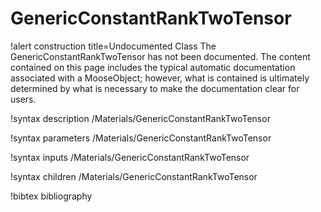 <!-- MOOSE Documentation Stub: Remove this when content is added. -->

# GenericConstantRankTwoTensor

!alert construction title=Undocumented Class
The GenericConstantRankTwoTensor has not been documented. The content contained on this page includes the
typical automatic documentation associated with a MooseObject; however, what is contained is
ultimately determined by what is necessary to make the documentation clear for users.

!syntax description /Materials/GenericConstantRankTwoTensor

!syntax parameters /Materials/GenericConstantRankTwoTensor

!syntax inputs /Materials/GenericConstantRankTwoTensor

!syntax children /Materials/GenericConstantRankTwoTensor

!bibtex bibliography
